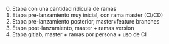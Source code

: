 0. Etapa con una cantidad ridícula de ramas
1. Etapa pre-lanzamiento muy inicial, con rama master (CI/CD)
2. Etapa pre-lanzamiento posterior, master+feature branches
3. Etapa post-lanzamiento, master + ramas version
4. Etapa gitlab, master + ramas por persona + uso de CI
